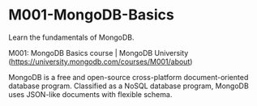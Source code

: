 # M001-MongoDB-Basics
Learn the fundamentals of MongoDB.

M001: MongoDB Basics course | MongoDB University (https://university.mongodb.com/courses/M001/about)

MongoDB is a free and open-source cross-platform document-oriented database program. Classified as a NoSQL database program, MongoDB uses JSON-like documents with flexible schema.

